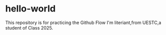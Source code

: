 # hello-world
This repository is for practicing the Github Flow
I'm literiant,from UESTC,a student of Class 2025.
